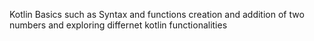 Kotlin Basics such as Syntax and functions creation and addition of two numbers and exploring differnet kotlin functionalities
